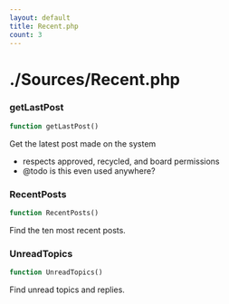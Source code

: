 ```yaml
---
layout: default
title: Recent.php
count: 3
---
```


# ./Sources/Recent.php

### getLastPost

```php
function getLastPost()
```
Get the latest post made on the system

- respects approved, recycled, and board permissions
- @todo is this even used anywhere?


### RecentPosts

```php
function RecentPosts()
```
Find the ten most recent posts.




### UnreadTopics

```php
function UnreadTopics()
```
Find unread topics and replies.





